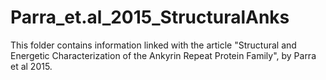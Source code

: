 # Parra_et.al_2015_StructuralAnks
This folder contains information linked with the article "Structural and Energetic Characterization of the Ankyrin Repeat Protein Family", by Parra et al 2015.
